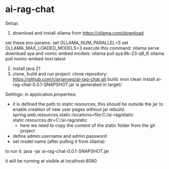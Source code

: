 # ai-rag-chat
Setup:
1) download and install ollama from https://ollama.com/download

set these env params:
	set OLLAMA_NUM_PARALLEL=5
	set OLLAMA_MAX_LOADED_MODELS=3
	execute this command:
		ollama serve
download aya and nomic embed models:
	ollama pull aya:8b-23-q6_K
	ollama pull nomic-embed-text:latest 

2) install java 21
3) clone, build and run project:
clone repository:
	https://github.com/ciprianveg/ai-rag-chat.git
build: 
	mvn clean install
	ai-rag-chat-0.0.1-SNAPSHOT.jar is generated in target/


Settings:
in application.properties:
- it is defined the path to static resources, this should be outside the jar to enable creation of new user pages without jar rebuild:
	spring.web.resources.static-locations=file:C:/ai-rag/static
	static.resources.dir=C:/ai-rag/static
	- here we need to copy the content of the static folder from the git project
- define admin.username and admin.password 
- set model name (after pulling it from ollama)

to run it:
java -jar ai-rag-chat-0.0.1-SNAPSHOT.jar

it will be running at visible at localhost:8080